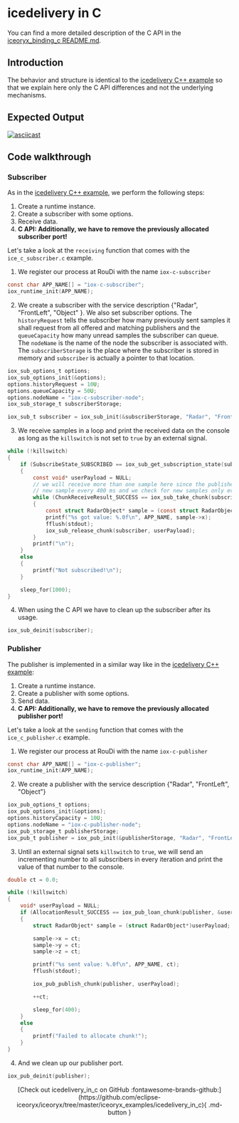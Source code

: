 # icedelivery in C

You can find a more detailed description of the C API in the
[iceoryx_binding_c README.md](https://github.com/eclipse-iceoryx/iceoryx/blob/master/iceoryx_binding_c/README.md).

## Introduction

The behavior and structure is identical to the
[icedelivery C++ example](https://github.com/eclipse-iceoryx/iceoryx/tree/master/iceoryx_examples/icedelivery)
so that we explain here only the C API differences and not the underlying mechanisms.

## Expected Output

[![asciicast](https://asciinema.org/a/407361.svg)](https://asciinema.org/a/407361)

## Code walkthrough

### Subscriber

As in the
[icedelivery C++ example](https://github.com/eclipse-iceoryx/iceoryx/tree/master/iceoryx_examples/icedelivery),
we perform the following steps:

 1. Create a runtime instance.
 2. Create a subscriber with some options.
 3. Receive data.
 4. **C API: Additionally, we have to remove the previously allocated subscriber
        port!**

Let's take a look at the `receiving` function that comes with the
`ice_c_subscriber.c` example.

 1. We register our process at RouDi with the name `iox-c-subscriber`

<!--[geoffrey][iceoryx_examples/icedelivery_in_c/ice_c_subscriber.c][create runtime instance]-->
```c
const char APP_NAME[] = "iox-c-subscriber";
iox_runtime_init(APP_NAME);
```

 2. We create a subscriber with the service description
    {"Radar", "FrontLeft", "Object" }. We also set subscriber options. The
    `historyRequest` tells the subscriber how many previously sent samples it
    shall request from all offered and matching publishers and the
    `queueCapacity` how many unread samples the subscriber can queue. The
    `nodeName` is the name of the node the subscriber is associated with.
    The `subscriberStorage` is the place where the subscriber is stored in
    memory and `subscriber` is actually a pointer to that location.

<!--[geoffrey][iceoryx_examples/icedelivery_in_c/ice_c_subscriber.c][create subscriber port]-->
```c
iox_sub_options_t options;
iox_sub_options_init(&options);
options.historyRequest = 10U;
options.queueCapacity = 50U;
options.nodeName = "iox-c-subscriber-node";
iox_sub_storage_t subscriberStorage;

iox_sub_t subscriber = iox_sub_init(&subscriberStorage, "Radar", "FrontLeft", "Object", &options);
```

 3. We receive samples in a loop and print the received data on the console as
    long as the `killswitch` is not set to `true` by an external signal.

<!--[geoffrey][iceoryx_examples/icedelivery_in_c/ice_c_subscriber.c][receive and print data]-->
```c
while (!killswitch)
{
    if (SubscribeState_SUBSCRIBED == iox_sub_get_subscription_state(subscriber))
    {
        const void* userPayload = NULL;
        // we will receive more than one sample here since the publisher is sending a
        // new sample every 400 ms and we check for new samples only every second
        while (ChunkReceiveResult_SUCCESS == iox_sub_take_chunk(subscriber, &userPayload))
        {
            const struct RadarObject* sample = (const struct RadarObject*)(userPayload);
            printf("%s got value: %.0f\n", APP_NAME, sample->x);
            fflush(stdout);
            iox_sub_release_chunk(subscriber, userPayload);
        }
        printf("\n");
    }
    else
    {
        printf("Not subscribed!\n");
    }

    sleep_for(1000);
}
```

 4. When using the C API we have to clean up the subscriber after
    its usage.

<!--[geoffrey][iceoryx_examples/icedelivery_in_c/ice_c_subscriber.c][cleanup]-->
```c
iox_sub_deinit(subscriber);
```

### Publisher

The publisher is implemented in a similar way like in the
[icedelivery C++ example](https://github.com/eclipse-iceoryx/iceoryx/tree/master/iceoryx_examples/icedelivery):

 1. Create a runtime instance.
 2. Create a publisher with some options.
 3. Send data.
 4. **C API: Additionally, we have to remove the previously allocated publisher
        port!**

Let's take a look at the `sending` function that comes with the
`ice_c_publisher.c` example.

 1. We register our process at RouDi with the name `iox-c-publisher`

<!--[geoffrey][iceoryx_examples/icedelivery_in_c/ice_c_publisher.c][create runtime instance]-->
```c
const char APP_NAME[] = "iox-c-publisher";
iox_runtime_init(APP_NAME);
```

 2. We create a publisher with the service description
    {"Radar", "FrontLeft", "Object"}

<!--[geoffrey][iceoryx_examples/icedelivery_in_c/ice_c_publisher.c][create publisher port]-->
```c
iox_pub_options_t options;
iox_pub_options_init(&options);
options.historyCapacity = 10U;
options.nodeName = "iox-c-publisher-node";
iox_pub_storage_t publisherStorage;
iox_pub_t publisher = iox_pub_init(&publisherStorage, "Radar", "FrontLeft", "Object", &options);
```

 3. Until an external signal sets `killswitch` to `true`, we will send an
    incrementing number to all subscribers in every iteration and print the
    value of that number to the console.

<!--[geoffrey][iceoryx_examples/icedelivery_in_c/ice_c_publisher.c][send and print number]-->
```c
double ct = 0.0;

while (!killswitch)
{
    void* userPayload = NULL;
    if (AllocationResult_SUCCESS == iox_pub_loan_chunk(publisher, &userPayload, sizeof(struct RadarObject)))
    {
        struct RadarObject* sample = (struct RadarObject*)userPayload;

        sample->x = ct;
        sample->y = ct;
        sample->z = ct;

        printf("%s sent value: %.0f\n", APP_NAME, ct);
        fflush(stdout);

        iox_pub_publish_chunk(publisher, userPayload);

        ++ct;

        sleep_for(400);
    }
    else
    {
        printf("Failed to allocate chunk!");
    }
}
```

 4. And we clean up our publisher port.

<!--[geoffrey][iceoryx_examples/icedelivery_in_c/ice_c_publisher.c][cleanup]-->
```c
iox_pub_deinit(publisher);
```

<center>
[Check out icedelivery_in_c on GitHub :fontawesome-brands-github:](https://github.com/eclipse-iceoryx/iceoryx/tree/master/iceoryx_examples/icedelivery_in_c){ .md-button }
</center>
